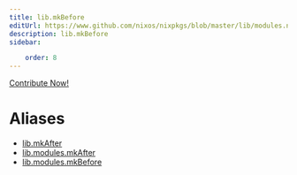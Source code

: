 ```yaml
---
title: lib.mkBefore
editUrl: https://www.github.com/nixos/nixpkgs/blob/master/lib/modules.nix#L1042C23
description: lib.mkBefore
sidebar:

    order: 8
---
```


<a href="https://www.github.com/nixos/nixpkgs/blob/master/lib/modules.nix#L1042C23">Contribute Now!</a>


# Aliases

- [lib.mkAfter](reference/lib/lib-mkAfter)
- [lib.modules.mkAfter](reference/lib/modules/lib-modules-mkAfter)
- [lib.modules.mkBefore](reference/lib/modules/lib-modules-mkBefore)


